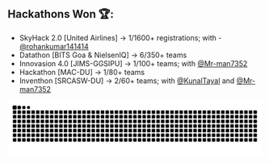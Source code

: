 <!--
### Glad to see you here🍃!!


I am a Master's student pursuing a degree in Computer Science at the Department of Computer Science, Faculty of Mathematical Sciences, University of Delhi. I've completed my Bachelor of Science from Maharaja Agrasen College, University of Delhi in 2023. Beyond my academic pursuits, I am deeply passionate about the fields of Machine Learning (ML) and Deep Learning (DL). My thirst for knowledge extends to advanced mathematical concepts, including Probability & Statistics, Linear Algebra, and Calculus.-->

<h2>Hackathons Won 🏆:</h2>

<ul>
  <li>SkyHack 2.0 [United Airlines] -> 1/1600+ registrations; with - <a href="https://github.com/rohankumar141414">@rohankumar141414</a></li>
  <li>Datathon [BITS Goa & NielsenIQ] -> 6/350+ teams</li>
  <li>Innovasion 4.0 [JIMS-GGSIPU] -> 1/100+ teams; with <a href="https://github.com/Mr-man7352">@Mr-man7352</a></li>
  <li>Hackathon [MAC-DU] -> 1/80+ teams</li>
  <li>Inventhon [SRCASW-DU] -> 2/60+ teams; with <a href="https://github.com/KunalTayal">@KunalTayal</a> and <a href="https://github.com/Mr-man7352">@Mr-man7352</a></li>
</ul>


<picture>
  <source media="(prefers-color-scheme: dark)" srcset="https://raw.githubusercontent.com/spider-man-tm/spider-man-tm/snake-game/github-contribution-grid-snake-dark.svg">
  <source media="(prefers-color-scheme: light)" srcset="https://raw.githubusercontent.com/spider-man-tm/spider-man-tm/snake-game/github-contribution-grid-snake.svg">
  <img alt="github contribution grid snake animation" src="https://raw.githubusercontent.com/spider-man-tm/spider-man-tm/snake-game/github-contribution-grid-snake.svg">
</picture>

<!--
**Harsh-Yadav-02/Harsh-Yadav-02** is a ✨ _special_ ✨ repository because its `README.md` (this file) appears on your GitHub profile.

Here are some ideas to get you started:

- 🔭 I’m currently working on ...
- 🌱 I’m currently learning ...
- 👯 I’m looking to collaborate on ...
- 🤔 I’m looking for help with ...
- 💬 Ask me about ...
- 📫 How to reach me: ...
- 😄 Pronouns: ...
- ⚡ Fun fact: ...
-->
